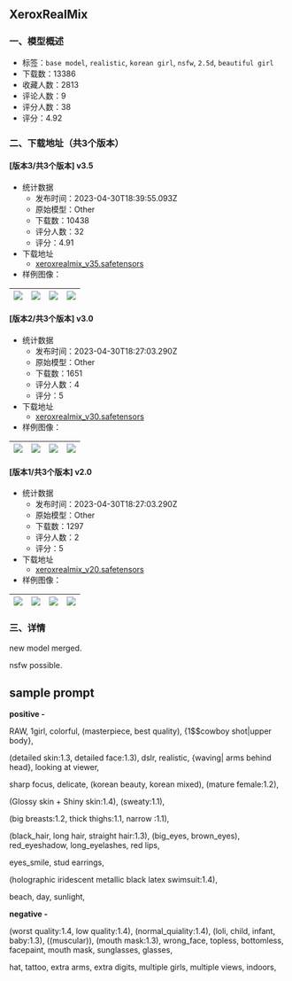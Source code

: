 ## XeroxRealMix
### 一、模型概述

- 标签：`base model`, `realistic`, `korean girl`, `nsfw`, `2.5d`, `beautiful girl`
- 下载数：13386
- 收藏人数：2813
- 评论人数：9
- 评分人数：38
- 评分：4.92

### 二、下载地址（共3个版本）

#### [版本3/共3个版本] v3.5

- 统计数据
  - 发布时间：2023-04-30T18:39:55.093Z
  - 原始模型：Other
  - 下载数：10438
  - 评分人数：32
  - 评分：4.91
- 下载地址
  - [xeroxrealmix_v35.safetensors](https://civitai.com/api/download/models/59125)
- 样例图像：

| <img src="https://image.civitai.com/xG1nkqKTMzGDvpLrqFT7WA/4fb38cb6-f9fc-4ba4-c85f-e6d9cc5b0b00/width=450/644632.jpeg" /> | <img src="https://image.civitai.com/xG1nkqKTMzGDvpLrqFT7WA/665519fb-3130-45ed-d246-e184fbdd9400/width=450/644630.jpeg" /> | <img src="https://image.civitai.com/xG1nkqKTMzGDvpLrqFT7WA/b997400f-7873-4a2b-da60-5fb45922d300/width=450/644629.jpeg" /> | <img src="https://image.civitai.com/xG1nkqKTMzGDvpLrqFT7WA/75f9a24a-dbfb-47f0-ae2f-e3527e991a00/width=450/644631.jpeg" /> |
| ---- | ---- | ---- | ---- |

#### [版本2/共3个版本] v3.0

- 统计数据
  - 发布时间：2023-04-30T18:27:03.290Z
  - 原始模型：Other
  - 下载数：1651
  - 评分人数：4
  - 评分：5
- 下载地址
  - [xeroxrealmix_v30.safetensors](https://civitai.com/api/download/models/52518)
- 样例图像：

| <img src="https://image.civitai.com/xG1nkqKTMzGDvpLrqFT7WA/8da39c74-ba34-473e-863c-dec6b4dc9600/width=450/624078.jpeg" /> | <img src="https://image.civitai.com/xG1nkqKTMzGDvpLrqFT7WA/41fc8102-912b-4fb0-6693-7417accd1100/width=450/623252.jpeg" /> | <img src="https://image.civitai.com/xG1nkqKTMzGDvpLrqFT7WA/7ec33ff7-7316-426c-24bf-7ad6c1fef200/width=450/566263.jpeg" /> | <img src="https://image.civitai.com/xG1nkqKTMzGDvpLrqFT7WA/6de41124-e5f0-4635-1b62-2b8760422700/width=450/566266.jpeg" /> |
| ---- | ---- | ---- | ---- |

#### [版本1/共3个版本] v2.0

- 统计数据
  - 发布时间：2023-04-30T18:27:03.290Z
  - 原始模型：Other
  - 下载数：1297
  - 评分人数：2
  - 评分：5
- 下载地址
  - [xeroxrealmix_v20.safetensors](https://civitai.com/api/download/models/50641)
- 样例图像：

| <img src="https://image.civitai.com/xG1nkqKTMzGDvpLrqFT7WA/d664c9eb-50a1-4fab-c8a2-e5e406d74f00/width=450/544588.jpeg" /> | <img src="https://image.civitai.com/xG1nkqKTMzGDvpLrqFT7WA/918e0e29-6823-4b78-dd00-00ad3192d400/width=450/544518.jpeg" /> | <img src="https://image.civitai.com/xG1nkqKTMzGDvpLrqFT7WA/e3110971-2ef6-4227-5d28-33463d177a00/width=450/544521.jpeg" /> | <img src="https://image.civitai.com/xG1nkqKTMzGDvpLrqFT7WA/200f018f-589c-4071-df3a-67ad3b87a100/width=450/544585.jpeg" /> |
| ---- | ---- | ---- | ---- |


### 三、详情
<p>new model merged.</p><p>nsfw possible.</p><p></p><p></p><h2><strong>sample prompt</strong></h2><p><strong>positive - </strong></p><p>RAW, 1girl, colorful, (masterpiece,  best quality),  {1$$cowboy shot|upper body}, </p><p>(detailed skin:1.3, detailed face:1.3), dslr,  realistic, {waving| arms behind head}, looking at viewer, </p><p>sharp focus, delicate, (korean beauty, korean mixed), (mature female:1.2), </p><p>(Glossy skin + Shiny skin:1.4), (sweaty:1.1),</p><p>(big breasts:1.2, thick thighs:1.1, narrow :1.1),  </p><p>(black_hair, long hair,  straight hair:1.3), (big_eyes, brown_eyes), red_eyeshadow, long_eyelashes, red lips, </p><p>eyes_smile,  stud earrings, </p><p>(holographic iridescent metallic black latex swimsuit:1.4),</p><p>beach, day, sunlight,</p><p></p><p><strong>negative -</strong></p><p>(worst quality:1.4, low quality:1.4), (normal_quiality:1.4), (loli, child, infant, baby:1.3), ((muscular)), (mouth mask:1.3), wrong_face, topless, bottomless, facepaint, mouth mask, sunglasses, glasses, </p><p>hat, tattoo, extra arms, extra digits, multiple girls, multiple views, indoors,</p>